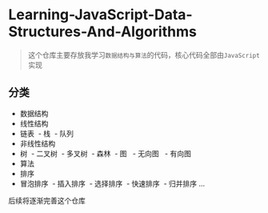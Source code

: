 # Learning-JavaScript-Data-Structures-And-Algorithms

> 这个仓库主要存放我学习``数据结构与算法``的代码，核心代码全部由``JavaScript``实现

## 分类

- 数据结构
 - 线性结构
  -  链表
  -  栈
  -  队列
 - 非线性结构
  -  树
  -  二叉树
  -  多叉树
  -  森林
  -  图
   - 无向图
   - 有向图
- 算法
 - 排序
  - 冒泡排序
  - 插入排序
  - 选择排序
  - 快速排序
  - 归并排序
...

后续将逐渐完善这个仓库
